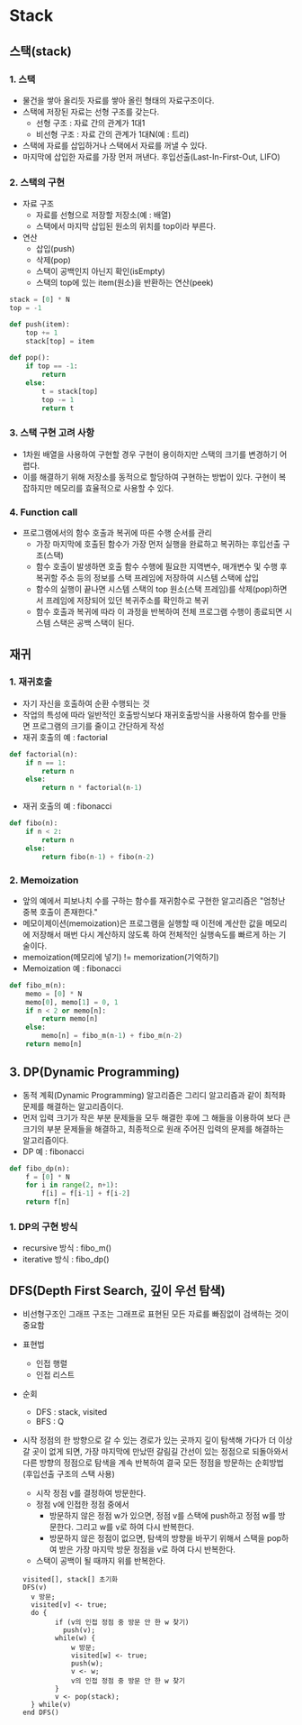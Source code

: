 # Stack

## 스택(stack)

### 1. 스택

* 물건을 쌓아 올리듯 자료를 쌓아 올린 형태의 자료구조이다.
* 스택에 저장된 자료는 선형 구조를 갖는다.
  * 선형 구조 : 자료 간의 관계가 1대1
  * 비선형 구조 : 자료 간의 관계가 1대N(예 : 트리)
* 스택에 자료를 삽입하거나 스택에서 자료를 꺼낼 수 있다.
* 마지막에 삽입한 자료를 가장 먼저 꺼낸다. 후입선출(Last-In-First-Out, LIFO)

### 2. 스택의 구현

* 자료 구조
  * 자료를 선형으로 저장할 저장소(예 : 배열)
  * 스택에서 마지막 삽입된 원소의 위치를 top이라 부른다.
* 연산
  * 삽입(push)
  * 삭제(pop)
  * 스택이 공백인지 아닌지 확인(isEmpty)
  * 스택의 top에 있는 item(원소)을 반환하는 연산(peek)

```python
stack = [0] * N
top = -1

def push(item):
	top += 1
	stack[top] = item
	
def pop():
	if top == -1:
		return
	else:
		t = stack[top]
		top -= 1
		return t
```

### 3. 스택 구현 고려 사항

* 1차원 배열을 사용하여 구현할 경우 구현이 용이하지만 스택의 크기를 변경하기 어렵다.
* 이를 해결하기 위해 저장소를 동적으로 할당하여 구현하는 방법이 있다. 구현이 복잡하지만 메모리를 효율적으로 사용할 수 있다.

### 4. Function call

* 프로그램에서의 함수 호출과 복귀에 따른 수행 순서를 관리
  * 가장 마지막에 호출된 함수가 가장 먼저 실행을 완료하고 복귀하는 후입선출 구조(스택)
  * 함수 호출이 발생하면 호출 함수 수행에 필요한 지역변수, 매개변수 및 수행 후 복귀할 주소 등의 정보를 스택 프레임에 저장하여 시스템 스택에 삽입
  * 함수의 실행이 끝나면 시스템 스택의 top 원소(스택 프레임)를 삭제(pop)하면서 프레임에 저장되어 있던 복귀주소를 확인하고 복귀
  * 함수 호출과 복귀에 따라 이 과정을 반복하여 전체 프로그램 수행이 종료되면 시스템 스택은 공백 스택이 된다.



## 재귀

### 1. 재귀호출

* 자기 자신을 호출하여 순환 수행되는 것
* 작업의 특성에 따라 일반적인 호출방식보다 재귀호출방식을 사용하여 함수를 만들면 프로그램의 크기를 줄이고 간단하게 작성
* 재귀 호출의 예 : factorial

```python
def factorial(n):
	if n == 1:
		return n
	else:
		return n * factorial(n-1)
```

* 재귀 호출의 예 : fibonacci

```python
def fibo(n):
	if n < 2:
		return n
	else:
		return fibo(n-1) + fibo(n-2)
```

### 2. Memoization

* 앞의 예에서 피보나치 수를 구하는 함수를 재귀함수로 구현한 알고리즘은 "엄청난 중복 호출이 존재한다."
* 메모이제이션(memoization)은 프로그램을 실행할 때 이전에 계산한 값을 메모리에 저장해서 매번 다시 계산하지 않도록 하여 전체적인 실행속도를 빠르게 하는 기술이다.
* memoization(메모리에 넣기) != memorization(기억하기)
* Memoization 예 : fibonacci

```python
def fibo_m(n):
	memo = [0] * N
	memo[0], memo[1] = 0, 1
	if n < 2 or memo[n]:
		return memo[n]
	else:
		memo[n] = fibo_m(n-1) + fibo_m(n-2)
	return memo[n]
```



## 3. DP(Dynamic Programming)

* 동적 계획(Dynamic Programming) 알고리즘은 그리디 알고리즘과 같이 최적화 문제를 해결하는 알고리즘이다.
* 먼저 입력 크기가 작은 부분 문제들을 모두 해결한 후에 그 해들을 이용하여 보다 큰 크기의 부분 문제들을 해결하고, 최종적으로 원래 주어진 입력의 문제를 해결하는 알고리즘이다.
* DP 예 : fibonacci

```python
def fibo_dp(n):
	f = [0] * N
	for i in range(2, n+1):
		f[i] = f[i-1] + f[i-2]
	return f[n]
```

### 1. DP의 구현 방식

* recursive 방식 : fibo_m()
* iterative 방식 : fibo_dp()



## DFS(Depth First Search, 깊이 우선 탐색)

* 비선형구조인 그래프 구조는 그래프로 표현된 모든 자료를 빠짐없이 검색하는 것이 중요함

* 표현법

  * 인접 행렬
  * 인접 리스트

* 순회

  * DFS : stack, visited
  * BFS : Q

* 시작 정점의 한 방향으로 갈 수 있는 경로가 있는 곳까지 깊이 탐색해 가다가 더 이상 갈 곳이 없게 되면, 가장 마지막에 만났떤 갈림길 간선이 있는 정점으로 되돌아와서 다른 방향의 정점으로 탐색을 계속 반복하여 결국 모든 정점을 방문하는 순회방법(후입선출 구조의 스택 사용)

  * 시작 정점 v를 결정하여 방문한다.
  * 정점 v에 인접한 정점 중에서
    * 방문하지 않은 정점 w가 있으면, 정점 v를 스택에 push하고 정점 w를 방문한다. 그리고 w를 v로 하여 다시 반복한다.
    * 방문하지 않은 정점이 없으면, 탐색의 방향을 바꾸기 위해서 스택을 pop하여 받은 가장 마지막 방문 정점을 v로 하여 다시 반복한다.
  * 스택이 공백이 될 때까지 위를 반복한다.

  ```
  visited[], stack[] 초기화
  DFS(v)
  	v 방문;
  	visited[v] <- true;
  	do {
          if (v의 인접 정점 중 방문 안 한 w 찾기)
          	push(v);
          while(w) {
              w 방문;
              visited[w] <- true;
              push(w);
              v <- w;
              v의 인접 정점 중 방문 안 한 w 찾기
          }
          v <- pop(stack);
  	} while(v)
  end DFS()
  ```

  